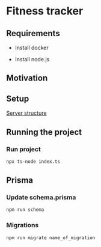 # Fitness tracker

## Requirements

- Install docker

- Install node.js

## Motivation

## Setup

[Server structure](https://docs.microsoft.com/en-us/aspnet/core/tutorials/first-web-api?view=aspnetcore-6.0&tabs=visual-studio-code)

## Running the project

### Run project

```bash
npx ts-node index.ts
```

## Prisma

### Update schema.prisma

```bash
npm run schema
```

### Migrations

```bash
npm run migrate name_of_migration
```
